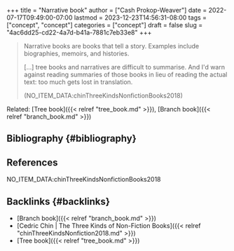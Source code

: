 +++
title = "Narrative book"
author = ["Cash Prokop-Weaver"]
date = 2022-07-17T09:49:00-07:00
lastmod = 2023-12-23T14:56:31-08:00
tags = ["concept", "concept"]
categories = ["concept"]
draft = false
slug = "4ac6dd25-cd22-4a7d-b41a-7881c7eb33e8"
+++

> Narrative books are books that tell a story. Examples include biographies, memoirs, and histories.
>
> [...] tree books and narratives are difficult to summarise. And I'd warn against reading summaries of those books in lieu of reading the actual text: too much gets lost in translation.
>
> (NO_ITEM_DATA:chinThreeKindsNonfictionBooks2018)

Related: [Tree book]({{< relref "tree_book.md" >}}), [Branch book]({{< relref "branch_book.md" >}})


## Bibliography {#bibliography}

## References

<style>.csl-entry{text-indent: -1.5em; margin-left: 1.5em;}</style><div class="csl-bib-body">
  <div class="csl-entry">NO_ITEM_DATA:chinThreeKindsNonfictionBooks2018</div>
</div>



## Backlinks {#backlinks}

-   [Branch book]({{< relref "branch_book.md" >}})
-   [Cedric Chin | The Three Kinds of Non-Fiction Books]({{< relref "chinThreeKindsNonfiction2018.md" >}})
-   [Tree book]({{< relref "tree_book.md" >}})
